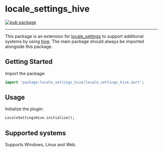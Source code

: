 # locale_settings_hive

[![pub package](https://img.shields.io/pub/v/locale_settings_hive.svg)](https://pub.dev/packages/locale_settings_hive)

---

This package is an extension for
[locale_settings](https://pub.dev/packages/locale_settings_preferences)
to support additional systems by using
[hive](https://pub.dev/packages/hive).
The main package should always be imported alongside
this package.

## Getting Started

Import the package:

```dart
import 'package:locale_settings_hive/locale_settings_hive.dart';
```

## Usage

Initialize the plugin:

```dart
LocaleSettingsHive.initialize();
```

## Supported systems

Supports Windows, Linux and Web. 
